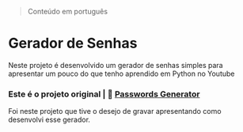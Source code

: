 > Conteúdo em português

# Gerador de Senhas
Neste projeto é desenvolvido um gerador de senhas simples para apresentar um pouco do que tenho aprendido em Python no Youtube

### Este é o projeto original | 🔗 [Passwords Generator](https://github.com/tiburcioMartim/passwords-generator)
Foi neste projeto que tive o desejo de gravar apresentando como desenvolvi esse gerador.

